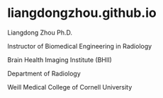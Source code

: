 # liangdongzhou.github.io
Liangdong Zhou Ph.D.

Instructor of Biomedical Engineering in Radiology

Brain Health Imaging Institute (BHII)

Department of Radiology

Weill Medical College of Cornell University


